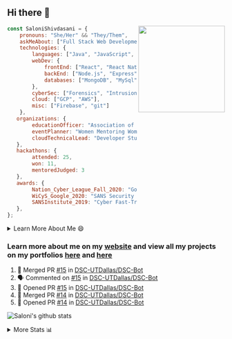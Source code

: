 ## Hi there 👋

<img align='right' src="https://storage.googleapis.com/saloni-shivdasani-resume/Saloni.png" width="200">

```javascript
const SaloniShivdasani = {
    pronouns: "She/Her" && "They/Them",
    askMeAbout: ["Full Stack Web Development", "Cloud Computing", "Cyber Security"],
    technologies: {
        languages: ["Java", "JavaScript", "SQL", "Python", "C++", "R"],
        webDev: {
            frontEnd: ["React", "React Native", "Electron"],
            backEnd: ["Node.js", "Express", "Flask"],
            databases: ["MongoDB", "MySql"],
        },
        cyberSec: ["Forensics", "Intrusion Detection", "Security Operations", "Network and Application Penetration Testing"],
        cloud: ["GCP", "AWS"],
        misc: ["Firebase", "git"]
    },
   organizations: {
        educationOfficer: "Association of Computer Machinery, UTD",
        eventPlanner: "Women Mentoring Women in Engineering, UTD",
        cloudTechnicalLead: "Developer Students Club, UTD"
   },
   hackathons: {
        attended: 25,
        won: 11,
        mentoredJudged: 3
   },
   awards: {
        Nation_Cyber_League_Fall_2020: "Gold Bracket Competitor - Top 15% nationally"
        WiCyS_Google_2020: "SANS Security Training Scholarship",
        SANSInstitute_2019: "Cyber Fast-Track Game Quarter-Finalist",
   },
};
```

<!--START_SECTION:table-->
<details>

<summary>Learn More About Me 😄 </summary>

I am a junior at The University of Texas at Dallas, and I am currently majoring in Software Engineering with a concentration in Information Assurance. I am interested and have experience in full stack development, cloud computing, and cybersecurity. I hope to find opportunities where I can gain exposure to algorithm and project design. My ultimate aim is to develop futuristic products for users because I am inspired by the impact of computing on society.

I have experience in full stack web development through my participation and awards in hackathons where I have learnt and used React, Node.js, Express, MongoDB, Flask, NLTK, and React Native along with GIT, GCP, and Firebase. Last semester, I was also responsible for backend development for a project at a local NGO where I created a REST API using Node.js, Express, MongoDB and SQL and hosted it on servers using GCP. 

From my coursework and local competitions, I have skills in algorithms and data structures in Java, database management using SQL and machine learning using Python and R. I have also been a quarter-finalist in a national cybersecurity completion hosted by the SANS institute.

I am also actively involved in campus organization where I am the cloud technical lead for Developer Student Club, Mentor and Education Officer for Association of Computing Machinery, event planner for Women Mentoring Women in Engineering and IT Committee member for IEEE.

</details>

<!--END_SECTION:table-->

### Learn more about me on my [website](https://www.saloni-shivdasani.codes) and view all my projects on my portfolios [here](https://www.saloni-shivdasani.codes/projects) and  [here](http://devpost.com/SaloniS)

<!--START_SECTION:activity-->
1. 🎉 Merged PR [#15](https://github.com/DSC-UTDallas/DSC-Bot/pull/15) in [DSC-UTDallas/DSC-Bot](https://github.com/DSC-UTDallas/DSC-Bot)
2. 🗣 Commented on [#15](https://github.com/DSC-UTDallas/DSC-Bot/issues/15) in [DSC-UTDallas/DSC-Bot](https://github.com/DSC-UTDallas/DSC-Bot)
3. 💪 Opened PR [#15](https://github.com/DSC-UTDallas/DSC-Bot/pull/15) in [DSC-UTDallas/DSC-Bot](https://github.com/DSC-UTDallas/DSC-Bot)
4. 🎉 Merged PR [#14](https://github.com/DSC-UTDallas/DSC-Bot/pull/14) in [DSC-UTDallas/DSC-Bot](https://github.com/DSC-UTDallas/DSC-Bot)
5. 💪 Opened PR [#14](https://github.com/DSC-UTDallas/DSC-Bot/pull/14) in [DSC-UTDallas/DSC-Bot](https://github.com/DSC-UTDallas/DSC-Bot)
<!--END_SECTION:activity-->

![Saloni's github stats](https://github-readme-stats.vercel.app/api?username=SaloniSS)

<!--START_SECTION:table-->
<details>

<summary>More Stats 📊 </summary>

<!--START_SECTION:waka-->
![Lines of code](https://img.shields.io/badge/From%20Hello%20World%20I%27ve%20Written-1.3%20million%20lines%20of%20code-blue)

**🐱 My Github Data** 

> 🏆 85 Contributions in the Year 2021
 > 
> 📦 538.7 kB Used in Github's Storage 
 > 
> 💼 Opted to Hire
 > 
> 📜 24 Public Repositories 
 > 
> 🔑 19 Private Repositories  
 > 
**I'm a Night 🦉** 

```text
🌞 Morning    199 commits    ████░░░░░░░░░░░░░░░░░░░░░   17.94% 
🌆 Daytime    225 commits    █████░░░░░░░░░░░░░░░░░░░░   20.29% 
🌃 Evening    372 commits    ████████░░░░░░░░░░░░░░░░░   33.54% 
🌙 Night      313 commits    ███████░░░░░░░░░░░░░░░░░░   28.22%

```
📅 **I'm Most Productive on Saturday** 

```text
Monday       111 commits    ██░░░░░░░░░░░░░░░░░░░░░░░   10.01% 
Tuesday      103 commits    ██░░░░░░░░░░░░░░░░░░░░░░░   9.29% 
Wednesday    100 commits    ██░░░░░░░░░░░░░░░░░░░░░░░   9.02% 
Thursday     71 commits     █░░░░░░░░░░░░░░░░░░░░░░░░   6.4% 
Friday       91 commits     ██░░░░░░░░░░░░░░░░░░░░░░░   8.21% 
Saturday     357 commits    ████████░░░░░░░░░░░░░░░░░   32.19% 
Sunday       276 commits    ██████░░░░░░░░░░░░░░░░░░░   24.89%

```


📊 **This Week I Spent My Time On** 

```text
⌚︎ Time Zone: America/Chicago

💬 Programming Languages: 
Other                    4 hrs 3 mins        ██████████░░░░░░░░░░░░░░░   43.18% 
JavaScript               2 hrs 26 mins       ██████░░░░░░░░░░░░░░░░░░░   26.0% 
TypeScript               2 hrs 23 mins       ██████░░░░░░░░░░░░░░░░░░░   25.38% 
Python                   27 mins             █░░░░░░░░░░░░░░░░░░░░░░░░   4.86% 
JSON                     2 mins              ░░░░░░░░░░░░░░░░░░░░░░░░░   0.43%

```

**I Mostly Code in JavaScript** 

```text
JavaScript               25 repos            ████████████░░░░░░░░░░░░░   51.02% 
Java                     5 repos             ██░░░░░░░░░░░░░░░░░░░░░░░   10.2% 
TypeScript               5 repos             ██░░░░░░░░░░░░░░░░░░░░░░░   10.2% 
Python                   4 repos             ██░░░░░░░░░░░░░░░░░░░░░░░   8.16% 
CSS                      3 repos             █░░░░░░░░░░░░░░░░░░░░░░░░   6.12%

```



<!--END_SECTION:waka-->

<!--END_SECTION:table-->

<!--
**SaloniSS/SaloniSS** is a ✨ _special_ ✨ repository because its `README.md` (this file) appears on your GitHub profile.

Here are some ideas to get you started:

- 🔭 I’m currently working on ...
- 🌱 I’m currently learning ...
- 👯 I’m looking to collaborate on ...
- 🤔 I’m looking for help with ...
- 💬 Ask me about ...
- 📫 How to reach me: ...
- 😄 Pronouns: ...
- ⚡ Fun fact: ...
-->

